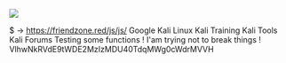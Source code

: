 ![](../../../Screenshots/Pasted%20image%2020210922121832.png)

$
→
https://friendzone.red/js/js/
Google Kali Linux Kali Training
Kali Tools
Kali Forums
Testing some functions !
I'am trying not to break things !
VlhwNkRVdE9tWDE2MzIzMDU40TdqMWg0cWdrMVVH
